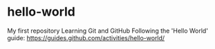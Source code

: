# hello-world
My first repository
Learning Git and GitHub
Following the 'Hello World' guide: https://guides.github.com/activities/hello-world/
